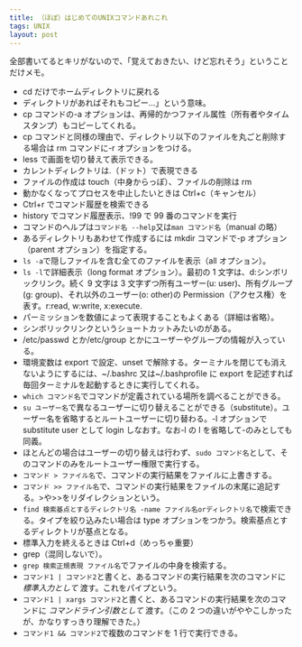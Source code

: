 ```yaml
---
title: （ほぼ）はじめてのUNIXコマンドあれこれ
tags: UNIX
layout: post
---
```


全部書いてるとキリがないので、「覚えておきたい、けど忘れそう」ということだけメモ。

- cd だけでホームディレクトリに戻れる
- ディレクトリがあればそれもコピー…」という意味。
- cp コマンドの-a オプションは、再帰的かつファイル属性（所有者やタイムスタンプ）もコピーしてくれる。
- cp コマンドと同様の理由で、ディレクトリ以下のファイルを丸ごと削除する場合は rm コマンドに-r オプションをつける。
- less で画面を切り替えて表示できる。
- カレントディレクトリは.（ドット）で表現できる
- ファイルの作成は touch（中身からっぽ）、ファイルの削除は rm
- 動かなくなってプロセスを中止したいときは Ctrl+c（キャンセル）
- Ctrl+r でコマンド履歴を検索できる
- history でコマンド履歴表示、!99 で 99 番のコマンドを実行
- コマンドのヘルプは`コマンド名 --help`又は`man コマンド名`（manual の略）
- あるディレクトリもあわせて作成するには mkdir コマンドで-p オプション（parent オプション）を指定する。
- `ls -a`で隠しファイルを含む全てのファイルを表示（all オプション）。
- `ls -l`で詳細表示（long format オプション）。最初の 1 文字は、d:シンボリックリンク。続く 9 文字は 3 文字ずつ所有ユーザー(u: user)、所有グループ(g: group)、それ以外のユーザー(o: other)の Permission（アクセス権）を表す。r:read, w:write, x:execute.
- パーミッションを数値によって表現することもよくある（詳細は省略）。
- シンボリックリンクというショートカットみたいのがある。
- /etc/passwd とか/etc/group とかにユーザーやグループの情報が入っている。
- 環境変数は export で設定、unset で解除する。ターミナルを閉じても消えないようにするには、~/.bashrc 又は~/.bashprofile に export を記述すれば毎回ターミナルを起動するときに実行してくれる。
- `which コマンド名`でコマンドが定義されている場所を調べることができる。
- `su ユーザー名`で異なるユーザーに切り替えることができる（substitute）。ユーザー名を省略するとルートユーザーに切り替わる。-l オプションで substitute user として login しなおす。なお-l の l を省略して-のみとしても同義。
- ほとんどの場合はユーザーの切り替えは行わず、`sudo コマンド名`として、そのコマンドのみをルートユーザー権限で実行する。
- `コマンド > ファイル名`で、コマンドの実行結果をファイルに上書きする。
- `コマンド >> ファイル名`で、コマンドの実行結果をファイルの末尾に追記する。>や>>をリダイレクションという。
- `find 検索基点とするディレクトリ名 -name ファイル名orディレクトリ名`で検索できる。タイプを絞り込みたい場合は type オプションをつかう。検索基点とするディレクトリが基点となる。
- 標準入力を終えるときは Ctrl+d（めっちゃ重要）
- grep（混同しないで）。
- `grep 検索正規表現 ファイル名`でファイルの中身を検索する。
- `コマンド1 | コマンド2`と書くと、あるコマンドの実行結果を次のコマンドに _標準入力として_ 渡す。これをパイプという。
- `コマンド1 | xargs コマンド2`と書くと、あるコマンドの実行結果を次のコマンドに _コマンドライン引数として_ 渡す。（この 2 つの違いがややこしかったが、かなりすっきり理解できた。）
- `コマンド1 && コマンド2`で複数のコマンドを 1 行で実行できる。
